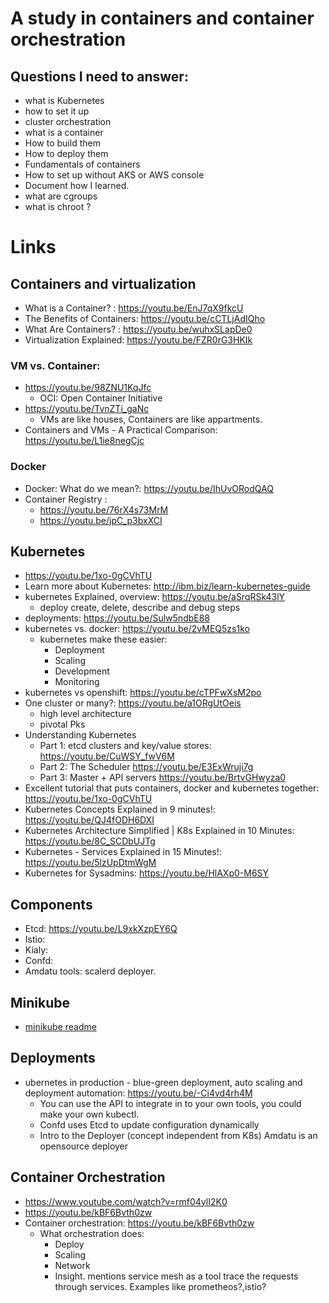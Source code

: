 # A study in containers and container orchestration

## Questions I need to answer:
- what is Kubernetes
- how to set it up
- cluster orchestration
- what is a container
- How to build them
- How to deploy them
- Fundamentals of containers
- How to set up without  AKS or AWS console
- Document how I learned.   
- what are cgroups
- what is chroot ?

# Links

## Containers and virtualization
- What is a Container? : https://youtu.be/EnJ7qX9fkcU
- The Benefits of Containers: https://youtu.be/cCTLjAdIQho
- What Are Containers? : https://youtu.be/wuhxSLapDe0
- Virtualization Explained: https://youtu.be/FZR0rG3HKIk
### VM vs. Container:
- https://youtu.be/98ZNU1KqJfc
  - OCI: Open Container Initiative
- https://youtu.be/TvnZTi_gaNc
  - VMs are like houses, Containers are like appartments.
- Containers and VMs - A Practical Comparison: https://youtu.be/L1ie8negCjc
### Docker
- Docker: What do we mean?: https://youtu.be/IhUvORodQAQ
- Container Registry : 
  - https://youtu.be/76rX4s73MrM
  - https://youtu.be/jpC_p3bxXCI


## Kubernetes
- https://youtu.be/1xo-0gCVhTU
- Learn more about Kubernetes: http://ibm.biz/learn-kubernetes-guide 
- kubernetes Explained, overview: https://youtu.be/aSrqRSk43lY
  - deploy create, delete, describe and debug steps
- deployments: https://youtu.be/Sulw5ndbE88
- kubernetes vs. docker: https://youtu.be/2vMEQ5zs1ko
  - kubernetes make these easier: 
    - Deployment
    - Scaling
    - Development 
    - Monitoring
- kubernetes vs openshift: https://youtu.be/cTPFwXsM2po
- One cluster or many?: https://youtu.be/a1ORgUtOeis
  -  high level architecture
  - pivotal Pks
- Understanding Kubernetes
  - Part 1: etcd clusters and key/value stores: https://youtu.be/CuWSY_fwV6M 
  - Part 2: The Scheduler https://youtu.be/E3ExWruji7g
  - Part 3: Master + API servers https://youtu.be/BrtvGHwyza0
- Excellent tutorial that puts containers, docker and kubernetes together: https://youtu.be/1xo-0gCVhTU
- Kubernetes Concepts Explained in 9 minutes!: https://youtu.be/QJ4fODH6DXI
- Kubernetes Architecture Simplified | K8s Explained in 10 Minutes: https://youtu.be/8C_SCDbUJTg
- Kubernetes - Services Explained in 15 Minutes!: https://youtu.be/5lzUpDtmWgM
- Kubernetes for Sysadmins: https://youtu.be/HlAXp0-M6SY
## Components
- Etcd: https://youtu.be/L9xkXzpEY6Q
- Istio:
- Kialy:
- Confd:
- Amdatu tools: scalerd deployer.
## Minikube
- [minikube readme](../minikube/readme.md)
 
## Deployments
- ubernetes in production - blue-green deployment, auto scaling and deployment automation: https://youtu.be/-Ci4vd4rh4M
  - You can use the API to  integrate in to your own tools, you could make your own kubectl.
  - Confd uses Etcd to update configuration dynamically
  - Intro to the Deployer (concept independent from K8s) Amdatu is an opensource deployer



## Container Orchestration 
  - https://www.youtube.com/watch?v=rmf04ylI2K0
  - https://youtu.be/kBF6Bvth0zw
  - Container orchestration: https://youtu.be/kBF6Bvth0zw
    - What orchestration does:
      - Deploy
      - Scaling
      - Network
      - Insight. mentions service mesh as a tool trace the requests through services. Examples like prometheos?,istio?
